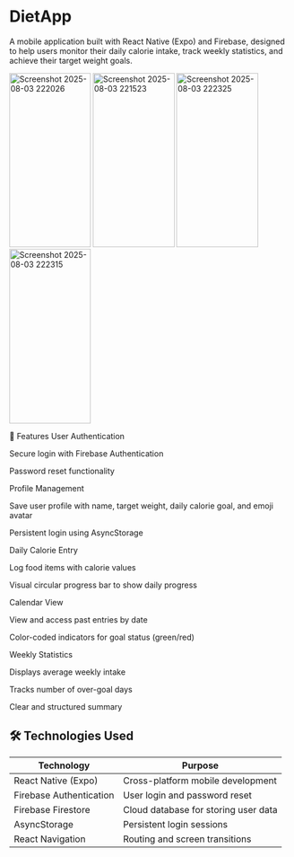# DietApp

A mobile application built with React Native (Expo) and Firebase, designed to help users monitor their daily calorie intake, track weekly statistics, and achieve their target weight goals.

<img width="145.3" height="310.3" alt="Screenshot 2025-08-03 222026" src="https://github.com/user-attachments/assets/2ee90fc2-a669-4eb3-acd3-21241fed715a" />
<img width="145.3" height="310.3" alt="Screenshot 2025-08-03 221523" src="https://github.com/user-attachments/assets/b3634146-1e58-4149-b3d2-747f4ed3ffe3" />
<img width="145.3" height="310.3" alt="Screenshot 2025-08-03 222325" src="https://github.com/user-attachments/assets/e9fea4c1-a309-482d-83b8-e235c0f90a8a" />
<img width="145.3" height="310.3" alt="Screenshot 2025-08-03 222315" src="https://github.com/user-attachments/assets/abb5beaf-31ae-41cd-bdac-333c9e8c3df4" />

🚀 Features
User Authentication

Secure login with Firebase Authentication

Password reset functionality

Profile Management

Save user profile with name, target weight, daily calorie goal, and emoji avatar

Persistent login using AsyncStorage

Daily Calorie Entry

Log food items with calorie values

Visual circular progress bar to show daily progress

Calendar View

View and access past entries by date

Color-coded indicators for goal status (green/red)

Weekly Statistics

Displays average weekly intake

Tracks number of over-goal days

Clear and structured summary

## 🛠️ Technologies Used

| Technology              | Purpose                                |
|-------------------------|----------------------------------------|
| React Native (Expo)     | Cross-platform mobile development      |
| Firebase Authentication | User login and password reset          |
| Firebase Firestore      | Cloud database for storing user data   |
| AsyncStorage            | Persistent login sessions              |
| React Navigation        | Routing and screen transitions         |

